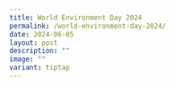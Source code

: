 ```yaml
---
title: World Environment Day 2024
permalink: /world-environment-day-2024/
date: 2024-06-05
layout: post
description: ""
image: ""
variant: tiptap
---
```

